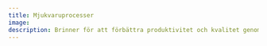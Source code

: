 ```yaml
---
title: Mjukvaruprocesser
image: 
description: Brinner för att förbättra produktivitet och kvalitet genom att införa utvecklingsprocesser enligt t.ex. GitHub Flow. 
---
```

